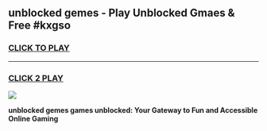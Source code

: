 
## unblocked gemes - Play Unblocked Gmaes & Free #kxgso
<h3>
<a href="https://news.freeplayer.one?title=unblocked_gemes&ref=03M">CLICK TO PLAY</a></h3>
<hr>

<h3>
<a href="https://news.freeplayer.one?title=unblocked_gemes&ref=03M">CLICK 2 PLAY</a>
  
</h3>

<a href="https://news.freeplayer.one?title=unblocked_gemes&ref=03M"><img src="https://clearcache.store/games.png"></a>


**unblocked gemes games unblocked: Your Gateway to Fun and Accessible Online Gaming**
